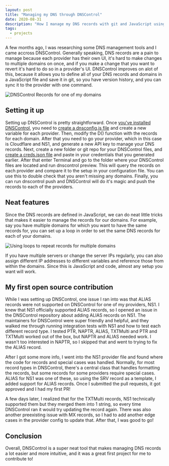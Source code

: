 ```yaml
---
layout: post
title: "Managing my DNS through DNSControl"
date: 2020-08-31
description: "How I manage my DNS records with git and JavaScript using DNSControl."
tags:
  - projects
---
```

A few months ago, I was researching some DNS management tools and I came accross DNSControl. Generally speaking, DNS records are a pain to manage because each provider has their own UI, it's hard to make changes to multiple domains on once, and if you make a change that you want to revert it's hard to do so in a provider's UI. DNSControl improves on alot of this, because it allows you to define all of your DNS records and domains in a JavaScript file and save it in git, so you have version history, and you can sync it to the provider with one command.

![DNSControl Records for one of my domains](/assets/media/dnscontrol-records.jpg "DNSControl Records for one of my domains")

## Setting it up

Setting up DNSControl is pretty straightforward. Once [you've installed DNSControl](https://stackexchange.github.io/dnscontrol/getting-started), you need to [create a dnsconfig.js file](https://stackexchange.github.io/dnscontrol/getting-started) and create a new variable for each provider. Then, modify the D() function with the records for each domain. After that you need to go your provider, which in this case is Cloudflare and NS1, and generate a new API key to manage your DNS records. Next, create a new folder or git repo for your DNSControl files, and [create a creds.json file](https://stackexchange.github.io/dnscontrol/getting-started) and paste in your credentials that you generated earlier. After that enter Terminal and go to the folder where your DNSControl files are located and run dnscontrol preview. This will query the records on each provider and compare it to the setup in your configuration file. You can use this to double check that you aren't missing any domains. Finally, you can run dnscontrol push and DNSControl will do it's magic and push the records to each of the providers.

## Neat features

Since the DNS records are defined in JavaScript, we can do neat little tricks that makes it easier to manage the records for our domains. For example, say you have multiple domains for which you want to have the same records for, you can set up a loop in order to set the same DNS records for each of your domains.

![Using loops to repeat records for multiple domains](/assets/media/dnscontrol-repeat-records.jpg "Using loops to repeat records for multiple domains")

If you have multiple servers or change the server IPs regularly, you can also assign different IP addresses to different variables and reference those from within the domains. Since this is JavaScript and code, almost any setup you want will work.

## My first open source contribution

While I was setting up DNSControl, one issue I ran into was that ALIAS records were not supported on DNSControl for one of my providers, NS1. I knew that NS1 officially supported ALIAS records, so I opened an issue in the DNSControl repository about adding ALIAS records on NS1. The maintainers for DNSControl were super friendly and helpful, and they walked me through running integration tests with NS1 and how to test each different record type. I tested PTR, NAPTR, ALIAS, TXTMulti and PTR and TXTMulti worked out of the box, but NAPTR and ALIAS needed work. I wasn't too interested in NAPTR, so I skipped that and went to trying to fix the ALIAS record. 

After I got some more info, I went into the NS1 provider file and found where the code for records and special cases was handled. Normally, for most record types in DNSControl, there's a central class that handles formatting the records, but some records for some providers require special cases. ALIAS for NS1 was one of these, so using the SRV record as a template, I added support for ALIAS records. Once I submitted the pull requests, it got approved and I had my first PR!

A few days later, I realized that for the TXTMulti records, NS1 technically supported them but they merged them into 1 string, so every time DNSControl ran it would try updating the record again. There was also another preexisting issue with MX records, so I had to add another edge cases in the provider config to update that. After that, I was good to go!

## Conclusion

Overall, DNSControl is a super neat tool that makes managing DNS records a lot easier and more intuitive, and it was a great first project for me to contribute to!
